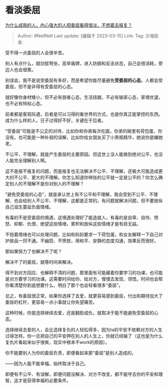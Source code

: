 # 看淡委屈
[为什么成熟的人，内心强大的人把委屈看得很淡，不想着去报复？](https://www.zhihu.com/question/582356472/answer/2936852789)

> Author: #NellNell
> Last update: [编辑于 2023-03-15]
> Link:
> Tag:
> 沙海拾金:

受不得一点委屈的人会很辛苦。

别人有点什么，就剑拔弩张，高举盾牌，进入防御和反击状态，自己会很消耗，旁边人也会很累。

别误会，我不是说受委屈有多好，而是希望你能尽量避免**受委屈的心态**。人都会受委屈，但不是非得有受委屈的心态。

就好像你身材矮小，但不必有弱者心态，生活拮据，不必有输家心态，家境优渥，也不必有特权心态。

前者都是客观际遇，后者是可以习得的看世界的方式，也是你真正能掌控的东西。成为什么样的人，日子过得好不好，关键在于后者。

“受委屈”可能是不公正的对待，比如你和你弟每次吃面，你弟的碗里有荷包蛋，你没有。也可能是一种补弱的误解，比如你给女朋友买了小黑瓶精华，她说你是嫌她老。

不公平、不理解，就是产生委屈的主要原因。但这世上没人能做到绝对公平，也没人能完全理解别人啊。

这不是报不报复的问题，而是报复也无法解决不公平、不理解，还极大可能造成更大的不公平、更大的不理解。你怎么知道你伸张的公平就一定是公平的？你怎么确定别人的不理解不是你对别人的不理解？

“避免受委屈的心态”，就是承认世上有不公平和不理解，我会受到不公平、不理解、也会给别人不公平、不理解，这都是正常的。有问题就解决问题，但不要放纵自己滋生蔓延负面情绪。

有毒的不是受委屈的境遇，这境遇处理好了能造就人，有毒的是自卑、自怜、愤怒、抑郁、仇恨、绝望这些情绪，累积和放纵这些情绪才是有损无益。

不抱着情绪也可以处理问题，比如和妈妈要求一下荷包蛋，和女友解释一下自己对护肤品一窍不通。不幽怨、不愤怒，用和平、安静的态度沟通，效果反而很好。

那如果努力了也解决不了呢？

解决不了的委屈，就等时间来解决。

得不到对方回应、也解释不清的问题，那里面有可能藏着你要学习的功课，也可能是对方要学习的功课。这需要时间给你、给对方，慢慢去发现、领悟。时间也会帮你看清楚你到底想要什么，明白了那个也会轻看很多“委屈”。

总之，有委屈很正常，如果你选择了去爱，就更容易感到委屈，付出和期待加大了委屈的杠杆，更容易一点小事就让你失望痛苦。

这种时候，你是选择继续去爱，还是翻脸成仇，就取决于能不能避免受委屈的心态。

选择继续去爱的人，会比选择复仇的人轻松得多，因为ta的平安不依赖对方的人生过得怎样。你一旦把自己的平安押在别人的人生上，你就已经输了（这也是为什么复仇片看起来似乎很爽，现实中根本不work的原因）。

你不能要别人为你的委屈负责，即便看起来那“委屈”是别人造成的。

——因为人能不能幸福，始终取决于自己。

即便有不公平、有误解，即便问题没解决、对方不改变，都不能夺去你的平安和理智，这才是获得幸福的必要条件。
